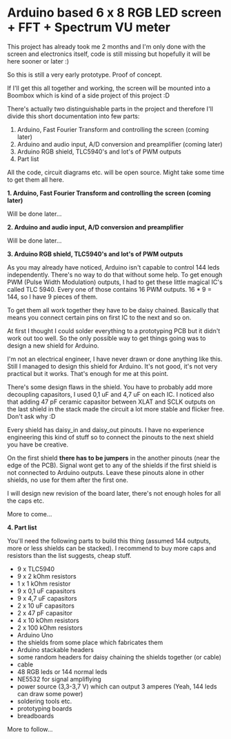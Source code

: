 Arduino based 6 x 8 RGB LED screen + FFT + Spectrum VU meter
============================================================

This project has already took me 2 months and I'm only done with the screen and electronics itself, code is still missing but hopefully it will be here sooner or later :)

So this is still a very early prototype. Proof of concept.

If I'll get this all together and working, the screen will be mounted into a Boombox which is kind of a side project of this project :D

There's actually two distinguishable parts in the project and therefore I'll divide this short documentation into few parts:

1. Arduino, Fast Fourier Transform and controlling the screen (coming later)
2. Arduino and audio input, A/D conversion and preamplifier (coming later)
3. Arduino RGB shield, TLC5940's and lot's of PWM outputs
4. Part list

All the code, circuit diagrams etc. will be open source. Might take some time to get them all here.

**1. Arduino, Fast Fourier Transform and controlling the screen (coming later)**

Will be done later...

**2. Arduino and audio input, A/D conversion and preamplifier**

Will be done later...

**3. Arduino RGB shield, TLC5940's and lot's of PWM outputs**

As you may already have noticed, Arduino isn't capable to control 144 leds independently. There's no way to do that without some help. To get enough PWM (Pulse Width Modulation) outputs, 
I had to get these little magical IC's called TLC 5940. Every one of those contains 16 PWM outputs. 16 * 9 = 144, so I have 9 pieces of them.

To get them all work together they have to be daisy chained. Basically that means you connect certain pins on first IC to the next and so on.

At first I thought I could solder everything to a prototyping PCB but it didn't work out too well. So the only possible way to get things going was to design a new shield for Arduino.

I'm not an electrical engineer, I have never drawn or done anything like this. Still I managed to design this shield for Arduino. It's not good, it's not very practical but it works. That's enough for me at this point.

There's some design flaws in the shield. You have to probably add more decoupling capasitors, I used 0,1 uF and 4,7 uF on each IC. 
I noticed also that adding 47 pF ceramic capasitor between XLAT and SCLK outputs on the last shield in the stack made the circuit a lot more stable and flicker free. Don't ask why :D

Every shield has daisy_in and daisy_out pinouts. I have no experience engineering this kind of stuff so to connect the pinouts to the next shield you have be creative.

On the first shield __there has to be jumpers__ in the another pinouts (near the edge of the PCB). Signal wont get to any of the shields if the first shield is not connected to Arduino outputs.
Leave these pinouts alone in other shields, no use for them after the first one.

I will design new revision of the board later, there's not enough holes for all the caps etc.

More to come...

**4. Part list**

You'll need the following parts to build this thing (assumed 144 outputs, more or less shields can be stacked).
I recommend to buy more caps and resistors than the list suggests, cheap stuff.

- 9 x TLC5940
- 9 x 2 kOhm resistors
- 1 x 1 kOhm resistor
- 9 x 0,1 uF capasitors
- 9 x 4,7 uF capasitors
- 2 x 10 uF capasitors
- 2 x 47 pF capasitor
- 4 x 10 kOhm resistors
- 2 x 100 kOhm resistors
- Arduino Uno
- the shields from some place which fabricates them
- Arduino stackable headers
- some random headers for daisy chaining the shields together (or cable)
- cable
- 48 RGB leds or 144 normal leds
- NE5532 for signal ampliflying
- power source (3,3-3,7 V) which can output 3 amperes (Yeah, 144 leds can draw some power)
- soldering tools etc.
- prototyping boards
- breadboards

More to follow...